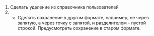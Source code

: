 1. Сделать удаление из справочника пользователей
2. * Сделать сохранение в другом формате, например, не через запятую, 
а через точку с запятой, и разделителем - пустой строкой. 
Предусмотреть сохранение в старом формате.
